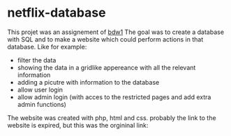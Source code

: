# netflix-database

This projet was an assignement of [bdw1](https://offre-de-formations.univ-lyon1.fr/%2Fue-17687-12%2Fbase-de-donnees-et-programmation-web.html)
The goal was to create a database with SQL and to make a website which could perform actions in that database. Like for example: 
* filter the data
* showing the data in a gridlike appereance with all the relevant information
* adding a picutre with information to the database 
* allow user login 
* allow admin login (with acces to the restricted pages and add extra admin functions) 

 The website was created with php, html and css. probably the link to the website is expired, but this was the orgininal link: 
 
